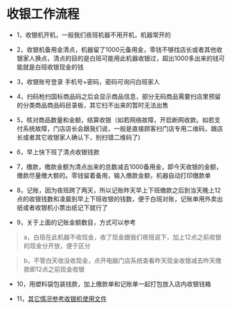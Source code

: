 # 收银工作流程

* 1，收银机开机，一般我们夜班机器不用开机，机器常开的

* 2，收银机备用金清点，机器留了1000元备用金，零钱不够找店长或者其他收银家人换点，清点的目的是白班可能用此机器收银过，超出1000多出来的钱可能就是白班收银现金的钱

* 3，收银账号登录 手机号+密码，密码可询问白班家人

* 4，扫码枪扫国标商品码之后会显示商品信息，部分无码商品需要扫店里预留的分类商品商品码目录板，其它扫不出来的暂时无法出售

* 5，核对商品数量和金额，结算收银（如若网络故障，开启断网收款。如若支付系统故障，门店店长会跟我们说，一般是直接顾客扫门店专用二维码，跟店长或者其它收银家人确认下，别扫错二维码了)

* 6，早上快下班了清点收银钱款

* 7，缴款，缴款金额为清点出来的总数减去1000备用金，即今天收银的金额，缴款尽量缴大额的。零钱留着备用，输入缴款金额，机器自动打印缴款单

* 8，记账，因为夜班跨了两天，所以记账昨天早上下班缴款之后到当天晚上12点的收银钱数和凌晨到早上下班收银的钱数，便于白班对账，记账单用外卖出纸或者收银机小票出纸记下就行了

* 9，关于上面的记账金额数目，方式可以参考

> a，白班在此机器不收现金，收了现金跟我们夜班说下，加上12点之前收银的现金分开放，便于区分
	
> b，不管白天收没收现金，点开电脑门店系统查看昨天现金收银减去昨天缴款即12点之前现金收银

* 10，用塑料袋包装钱款，加上缴款单和记账单一起打包放入店内收银钱箱

* 11，[其它情况参考收银机使用文件](https://gitcode.net/GaloisField/WORKFLOWS4COMPANY/-/raw/master/initwithmarkdown/common/收银机使用教程.md)